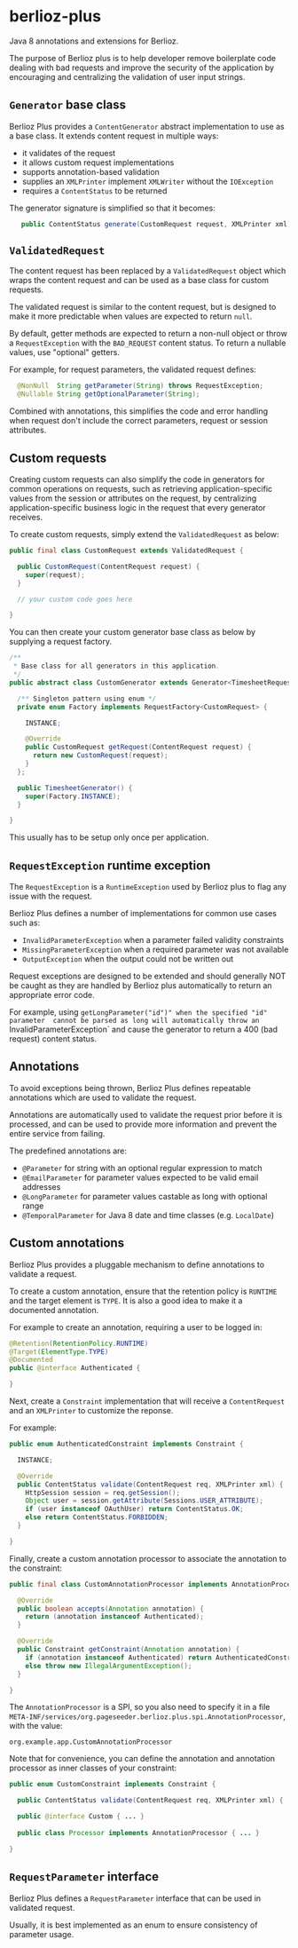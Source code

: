 # berlioz-plus

Java 8 annotations and extensions for Berlioz.

The purpose of Berlioz plus is to help developer remove boilerplate code 
dealing with bad requests and improve the security of the application  by
encouraging and centralizing the validation of user input strings.

## `Generator` base class

Berlioz Plus provides a `ContentGenerator` abstract implementation to use as 
a base class. It extends content request in multiple ways:
 - it validates of the request
 - it allows custom request implementations
 - supports annotation-based validation
 - supplies an `XMLPrinter` implement `XMLWriter` without the `IOException`
 - requires a `ContentStatus` to be returned

The generator signature is simplified so that it becomes:

```java
   public ContentStatus generate(CustomRequest request, XMLPrinter xml);
```

## `ValidatedRequest`

The content request has been replaced by a `ValidatedRequest` object which wraps
the content request and can be used as a base class for custom requests. 

The validated request is similar to the content request, but is designed to make 
it more predictable when values are expected to return `null`.

By default, getter methods are expected to return a non-null object or throw a
 `RequestException` with the `BAD_REQUEST` content status. 
To return a nullable values, use "optional" getters.

For example, for request parameters, the validated request defines:
```java
  @NonNull  String getParameter(String) throws RequestException;
  @Nullable String getOptionalParameter(String);
```

Combined with annotations, this simplifies the code and error handling when
request don't include the correct parameters, request or session attributes.

## Custom requests

Creating custom requests can also simplify the code in generators for common 
operations on requests, such as retrieving application-specific values from 
the session or attributes on the request, by centralizing application-specific
business logic in the request that every generator receives.

To create custom requests, simply extend the `ValidatedRequest` as below: 

```java
public final class CustomRequest extends ValidatedRequest {

  public CustomRequest(ContentRequest request) {
    super(request);
  }

  // your custom code goes here

}
```

You can then create your custom generator base class as below by 
supplying a request factory. 

```java
/**
 * Base class for all generators in this application.
 */
public abstract class CustomGenerator extends Generator<TimesheetRequest> {

  /** Singleton pattern using enum */
  private enum Factory implements RequestFactory<CustomRequest> {

    INSTANCE;

    @Override
    public CustomRequest getRequest(ContentRequest request) {
      return new CustomRequest(request);
    }
  };

  public TimesheetGenerator() {
    super(Factory.INSTANCE);
  }

} 
```

This usually has to be setup only once per application.


## `RequestException` runtime exception

The `RequestException` is a `RuntimeException` used by Berlioz plus to flag any
issue with the request.

Berlioz Plus defines a number of implementations for common use cases such as:

 - `InvalidParameterException` when a parameter failed validity constraints
 - `MissingParameterException` when a required parameter was not available
 - `OutputException` when the output could not be written out

Request exceptions are designed to be extended and should generally NOT be caught
as they are handled by Berlioz plus automatically to return an appropriate error 
code.

For example, using `getLongParameter("id")" when the specified "id" parameter 
cannot be parsed as long will automatically throw an `InvalidParameterException`
and cause the generator to return a 400 (bad request) content status.

## Annotations

To avoid exceptions being thrown, Berlioz Plus defines repeatable annotations
which are used to validate the request. 

Annotations are automatically used to validate the request prior before it is 
processed, and can be used to provide more information and prevent the entire
service from failing.

The predefined annotations are:
 - `@Parameter` for string with an optional regular expression to match
 - `@EmailParameter` for parameter values expected to be valid email addresses
 - `@LongParameter` for parameter values castable as long with optional range
 - `@TemporalParameter` for Java 8 date and time classes (e.g. `LocalDate`) 


## Custom annotations

Berlioz Plus provides a pluggable mechanism to define annotations to validate a request.

To create a custom annotation, ensure that the retention policy is `RUNTIME` and the 
target element is `TYPE`. It is also a good idea to make it a documented annotation.

For example to create an annotation, requiring a user to be logged in:

```java
@Retention(RetentionPolicy.RUNTIME)
@Target(ElementType.TYPE)
@Documented
public @interface Authenticated {

}
```

Next, create a `Constraint` implementation that will receive a `ContentRequest`
and an `XMLPrinter` to customize the reponse.

For example:

```java
public enum AuthenticatedConstraint implements Constraint {

  INSTANCE;

  @Override
  public ContentStatus validate(ContentRequest req, XMLPrinter xml) {
    HttpSession session = req.getSession();
    Object user = session.getAttribute(Sessions.USER_ATTRIBUTE);
    if (user instanceof OAuthUser) return ContentStatus.OK;
    else return ContentStatus.FORBIDDEN;
  }

}
```

Finally, create a custom annotation processor to associate the annotation
to the constraint:

```java
public final class CustomAnnotationProcessor implements AnnotationProcessor {

  @Override
  public boolean accepts(Annotation annotation) {
    return (annotation instanceof Authenticated);
  }

  @Override
  public Constraint getConstraint(Annotation annotation) {
    if (annotation instanceof Authenticated) return AuthenticatedConstraint.INSTANCE;
    else throw new IllegalArgumentException();
  }

}
```

The `AnnotationProcessor` is a SPI, so you also need to specify it in a file
`META-INF/services/org.pageseeder.berlioz.plus.spi.AnnotationProcessor`, with
the value:
```
org.example.app.CustomAnnotationProcessor
```

Note that for convenience, you can define the annotation and annotation processor as
inner classes of your constraint:

```java
public enum CustomConstraint implements Constraint {

  public ContentStatus validate(ContentRequest req, XMLPrinter xml) { ... }

  public @interface Custom { ... }
  
  public class Processor implements AnnotationProcessor { ... }

}
```

## `RequestParameter` interface

Berlioz Plus defines a `RequestParameter` interface that can be used in
validated request. 

Usually, it is best implemented as an enum to ensure consistency of 
parameter usage.



